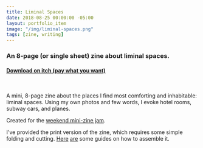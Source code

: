 ```yaml
---
title: Liminal Spaces
date: 2018-08-25 00:00:00 -05:00
layout: portfolio_item
image: "/img/liminal-spaces.png"
tags: [zine, writing]
---
```


### An 8-page (or single sheet) zine about liminal spaces.
#### [Download on itch (pay what you want)](https://sublimemarch.itch.io/liminal-spaces)

<br>

A mini, 8-page zine about the places I find most comforting and inhabitable: liminal spaces. Using my own photos and few words, I evoke hotel rooms, subway cars, and planes.

Created for the [weekend mini-zine jam](https://itch.io/jam/weekend-mini-zine-jam-1).

I've provided the print version of the zine, which requires some simple folding and cutting. [Here](https://www.rookiemag.com/2012/05/how-to-make-a-zine/) [are](http://experimentwithnature.com/03-found/experiment-with-paper-how-to-make-a-one-page-zine/) some guides on how to assemble it.